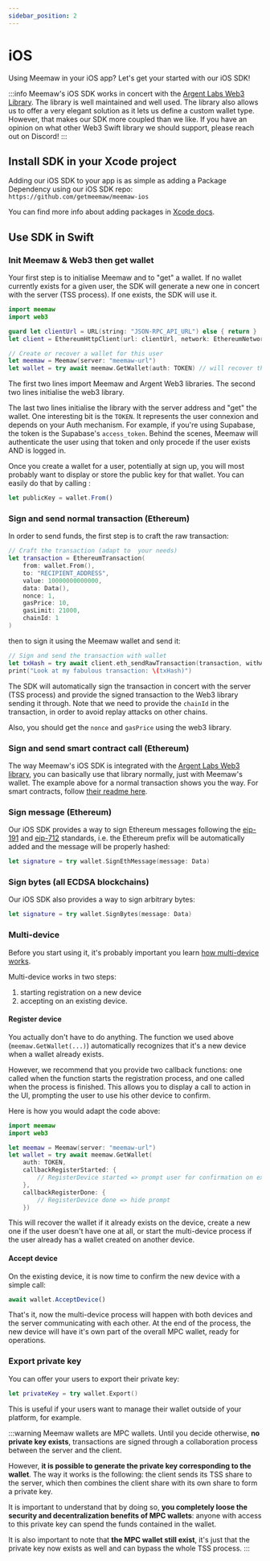 ```yaml
---
sidebar_position: 2
---
```


# iOS

Using Meemaw in your iOS app? Let's get your started with our iOS SDK!

:::info
Meemaw's iOS SDK works in concert with the [Argent Labs Web3 Library](https://github.com/argentlabs/web3.swift). The library is well maintained and well used. The library also allows us to offer a very elegant solution as it lets us define a custom wallet type. However, that makes our SDK more coupled than we like. If you have an opinion on what other Web3 Swift library we should support, please reach out on Discord!
:::

## Install SDK in your Xcode project

Adding our iOS SDK to your app is as simple as adding a Package Dependency using our iOS SDK repo: `https://github.com/getmeemaw/meemaw-ios`

You can find more info about adding packages in [Xcode docs](https://developer.apple.com/documentation/xcode/adding-package-dependencies-to-your-app).

## Use SDK in Swift

### Init Meemaw & Web3 then get wallet

Your first step is to initialise Meemaw and to "get" a wallet. If no wallet currently exists for a given user, the SDK will generate a new one in concert with the server (TSS process). If one exists, the SDK will use it.

```swift
import meemaw
import web3

guard let clientUrl = URL(string: "JSON-RPC_API_URL") else { return }
let client = EthereumHttpClient(url: clientUrl, network: EthereumNetwork.sepolia) // using the Sepolia test net in this case

// Create or recover a wallet for this user
let meemaw = Meemaw(server: "meemaw-url")
let wallet = try await meemaw.GetWallet(auth: TOKEN) // will recover the wallet if exists for the user or create a new one
```

The first two lines import Meemaw and Argent Web3 libraries. The second two lines initialise the web3 library.

The last two lines initialise the library with the server address and "get" the wallet. One interesting bit is the `TOKEN`. It represents the user connexion and depends on your Auth mechanism. For example, if you're using Supabase, the token is the Supabase's `access_token`. Behind the scenes, Meemaw will authenticate the user using that token and only procede if the user exists AND is logged in.

Once you create a wallet for a user, potentially at sign up, you will most probably want to display or store the public key for that wallet. You can easily do that by calling :

```javascript
let publicKey = wallet.From()
```

### Sign and send normal transaction (Ethereum)

In order to send funds, the first step is to craft the raw transaction:

```swift
// Craft the transaction (adapt to  your needs) 
let transaction = EthereumTransaction(
    from: wallet.From(),
    to: "RECIPIENT_ADDRESS",
    value: 10000000000000,
    data: Data(),
    nonce: 1,
    gasPrice: 10,
    gasLimit: 21000,
    chainId: 1
)
```

then to sign it using the Meemaw wallet and send it:

```swift
// Sign and send the transaction with wallet
let txHash = try await client.eth_sendRawTransaction(transaction, withAccount: wallet)
print("Look at my fabulous transaction: \(txHash)")
```

The SDK will automatically sign the transaction in concert with the server (TSS process) and provide the signed transaction to the Web3 library sending it through. Note that we need to provide the `chainId` in the transaction, in order to avoid replay attacks on other chains. 

Also, you should get the `nonce` and `gasPrice` using the web3 library.

### Sign and send smart contract call (Ethereum)

The way Meemaw's iOS SDK is integrated with the [Argent Labs Web3 library](https://github.com/argentlabs/web3.swift), you can basically use that library normally, just with Meemaw's wallet. The example above for a normal transaction shows you the way. For smart contracts, follow [their readme here](https://github.com/argentlabs/web3.swift?tab=readme-ov-file#smart-contracts-static-types).

### Sign message (Ethereum)

Our iOS SDK provides a way to sign Ethereum messages following the [eip-191](https://eips.ethereum.org/EIPS/eip-191) and [eip-712](https://eips.ethereum.org/EIPS/eip-712) standards, i.e. the Ethereum prefix will be automatically added and the message will be properly hashed:

```swift
let signature = try wallet.SignEthMessage(message: Data)
```

### Sign bytes (all ECDSA blockchains)

Our iOS SDK also provides a way to sign arbitrary bytes:

```swift
let signature = try wallet.SignBytes(message: Data)
```

### Multi-device

Before you start using it, it's probably important you learn [how multi-device works](/docs/multi-device).

Multi-device works in two steps: 
1. starting registration on a new device
2. accepting on an existing device.

#### Register device

You actually don't have to do anything. The function we used above (`meemaw.GetWallet(...)`) automatically recognizes that it's a new device when a wallet already exists.

However, we recommend that you provide two callback functions: one called when the function starts the registration process, and one called when the process is finished. This allows you to display a call to action in the UI, prompting the user to use his other device to confirm.

Here is how you would adapt the code above:

```swift
import meemaw
import web3

let meemaw = Meemaw(server: "meemaw-url")
let wallet = try await meemaw.GetWallet(
    auth: TOKEN, 
    callbackRegisterStarted: {
        // RegisterDevice started => prompt user for confirmation on existing device
    },
    callbackRegisterDone: {
        // RegisterDevice done => hide prompt
    })
```

This will recover the wallet if it already exists on the device, create a new one if the user doesn't have one at all, or start the multi-device process if the user already has a wallet created on another device.

#### Accept device

On the existing device, it is now time to confirm the new device with a simple call:

```javascript
await wallet.AcceptDevice()
```

That's it, now the multi-device process will happen with both devices and the server communicating with each other. At the end of the process, the new device will have it's own part of the overall MPC wallet, ready for operations.

### Export private key

You can offer your users to export their private key:

```swift
let privateKey = try wallet.Export()
```

This is useful if your users want to manage their wallet outside of your platform, for example.

:::warning
Meemaw wallets are MPC wallets. Until you decide otherwise, **no private key exists**, transactions are signed through a collaboration process between the server and the client.

However, **it is possible to generate the private key corresponding to the wallet**. The way it works is the following: the client sends its TSS share to the server, which then combines the client share with its own share to form a private key.

It is important to understand that by doing so, **you completely loose the security and decentralization benefits of MPC wallets**: anyone with access to this private key can spend the funds contained in the wallet.

It is also important to note that **the MPC wallet still exist**, it's just that the private key now exists as well and can bypass the whole TSS process.
:::